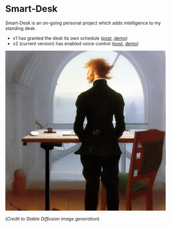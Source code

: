 # Smart-Desk

Smart-Desk is an on-going personal project which adds intelligence to my standing desk. 

- v1 has granted the desk its own schedule ([post](http://kehang.github.io/iot/2022/11/25/a-desk-with-its-own-schedule/), [demo](https://youtu.be/lJAUM3Wqgdk))
- v2 (current version) has enabled voice-control ([post](http://kehang.github.io/iot/2022/12/26/a-desk-that-listens/), [demo](https://youtu.be/2v-3ZvoLdjo))

![txt2img-stable2](assets/artwork-of-standing-desk.png)

(*Credit to Stable Diffusion image generation*)